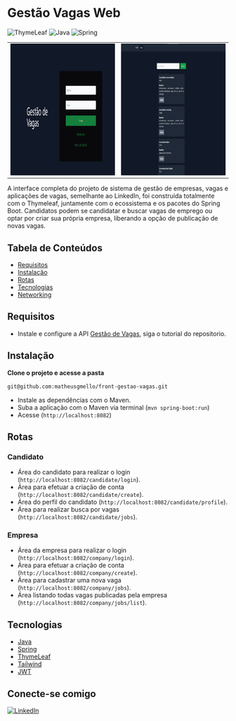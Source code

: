 # Gestão Vagas Web
![ThymeLeaf](https://img.shields.io/badge/ThymeLeaf-%2357A143.svg?style=for-the-badge&logo=thymeleaf&logoColor=white)
![Java](https://img.shields.io/badge/java-%23ED8B00.svg?style=for-the-badge&logo=openjdk&logoColor=white)
![Spring](https://img.shields.io/badge/spring-%236DB33F.svg?style=for-the-badge&logo=spring&logoColor=white)

<div>
  <table>
  <tr>
    <td><img src="img/cover.png" alt="Home page do projeto" width="500" height="300" ></td>
    <td><img src="img/search.png" alt="Home page do projeto" width="500" height="300" ></td>
  </table>
  </tr>
</div>

A interface completa do projeto de sistema de gestão de empresas, vagas e aplicações de vagas, semelhante ao LinkedIn, foi construída totalmente com o Thymeleaf, juntamente com o ecossistema e os pacotes do Spring Boot.
Candidatos podem se candidatar e buscar vagas de emprego ou optar por criar sua própria empresa, liberando a opção de publicação de novas vagas.

## Tabela de Conteúdos

- [Requisitos](#requisitos)
- [Instalação](#instalação)
- [Rotas](#rotas)
- [Tecnologias](#tecnologias)
- [Networking](#conecte-se-comigo)

## Requisitos

- Instale e configure a API [Gestão de Vagas](https://github.com/matheusgmello/gestao-vagas), siga o tutorial do repositorio.

## Instalação

**Clone o projeto e acesse a pasta**

```bash
git@github.com:matheusgmello/front-gestao-vagas.git
```

- Instale as dependências com o Maven.
- Suba a aplicação com o Maven via terminal (`mvn spring-boot:run`)
- Acesse (`http://localhost:8082`)

## Rotas

### Candidato
- Área do candidato para realizar o login (`http://localhost:8082/candidate/login`).
- Área para efetuar a criação de conta (`http://localhost:8082/candidate/create`).
- Área do perfil do candidato (`http://localhost:8082/candidate/profile`).
- Área para realizar busca por vagas (`http://localhost:8082/candidate/jobs`).

### Empresa
- Área da empresa para realizar o login (`http://localhost:8082/company/login`).
- Área para efetuar a criação de conta (`http://localhost:8082/company/create`).
- Área para cadastrar uma nova vaga (`http://localhost:8082/company/jobs`).
- Área listando todas vagas publicadas pela empresa (`http://localhost:8082/company/jobs/list`).

## Tecnologias

- [Java](https://docs.oracle.com/en/java/javase/17/)
- [Spring](https://spring.io/projects/spring-boot/) 
- [ThymeLeaf](https://www.thymeleaf.org/)
- [Tailwind](https://tailwindcss.com/)
- [JWT](https://docs.spring.io/spring-security/site/docs/current/api/org/springframework/security/oauth2/jwt/Jwt.html)

## Conecte-se comigo
[![LinkedIn](https://img.shields.io/badge/linkedin-%230077B5.svg?style=for-the-badge&logo=linkedin&logoColor=white)](https://linkedin.com/in/matheusgmello)
